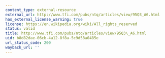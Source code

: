 ```yaml
---
content_type: external-resource
external_url: http://www.tfi.com/pubs/ntq/articles/view/95Q3_A6.html
has_external_license_warning: true
license: https://en.wikipedia.org/wiki/All_rights_reserved
status: valid
title: http://www.tfi.com/pubs/ntq/articles/view/95Q3\_A6.html
uid: b8d82dae-06cb-4a12-8f8a-5c9d58a0485e
url_status_code: 200
wayback_url: ''
---
```

